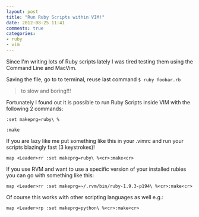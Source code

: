 ```yaml
---
layout: post
title: "Run Ruby Scripts within VIM!"
date: 2012-08-25 11:41
comments: true
categories: 
- ruby
- vim
---
```


Since I'm writing lots of Ruby scripts lately I was tired testing them using the Command Line and MacVim. 

Saving the file, go to to terminal, reuse last command `$ ruby foobar.rb`

> to slow and boring!!!

Fortunately I found out it is possible to run Ruby Scripts inside VIM with the following 2 commands:

``` vim
:set makeprg=ruby\ %
 
:make
```

If you are lazy like me put something like this in your .vimrc and run your scripts blazingly fast (3 keystrokes)!

``` vim
map <Leader>rr :set makeprg=ruby\ %<cr>:make<cr> 
```

If you use RVM and want to use a specific version of your installed rubies you can go with something like this:

``` vim
map <Leader>rr :set makeprg=~/.rvm/bin/ruby-1.9.3-p194\ %<cr>:make<cr>
```
Of course this works with other scripting languages as well e.g.:

``` vim
map <Leader>rp :set makeprg=python\ %<cr>:make<cr>
```

